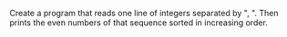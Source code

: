 Create a program that reads one line of integers separated by ", ". Then prints the even numbers of that sequence sorted in increasing order.
